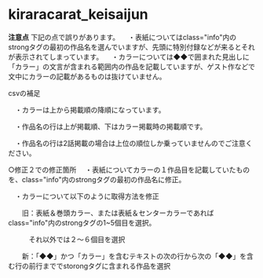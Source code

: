 # kiraracarat_keisaijun
**注意点**
下記の点で誤りがあります。
　・表紙についてはclass="info"内のstrongタグの最初の作品名を選んでいますが、先頭に特別付録などが来るとそれが表示されてしまっています。
　・カラーについては◆◆で囲まれた見出しに「カラー」の文言が含まれる範囲内の作品を記載していますが、ゲスト作などで文中にカラーの記載があるものは抜けていません。

csvの補足

　・カラーは上から掲載順の降順になっています。　
 
　・作品名の行は上が掲載順、下はカラー掲載時の掲載順です。
 
　・作品名の行は2話掲載の場合は上位の順位しか乗っていませんのでご注意ください。　
 
○修正２での修正箇所
　・表紙についてカラーの１作品目を記載していたものを、class="info"内のstrongタグの最初の作品名に修正。
 
　・カラーについて以下のように取得方法を修正
 
 　　旧：表紙＆巻頭カラー、または表紙＆センターカラーであればclass="info"内のstrongタグの1~5個目を選択。
   
   　　　それ以外では２～６個目を選択
      
　　新：「◆◆」かつ「カラー」を含むテキストの次の行から次の「◆◆」を含む行の前行まででstorongタグに含まれる作品を選択
